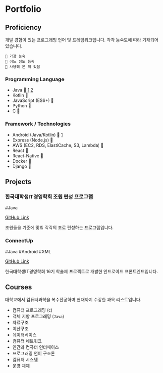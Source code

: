# Portfolio



## Proficiency
개발 경험이 있는 프로그래밍 언어 및 프레임워크입니다. 
각각 능숙도에 따라 기재되어 있습니다.
```
🥇 가장 능숙
🥈 어느 정도 능숙
🥉 사용해 본 적 있음
```

### Programming Language
- Java 🥇 [1](#한국대학생IT경영학회-조원-편성-프로그램) [2](#connectup)
- Kotlin 🥇
- JavaScript (ES6+) 🥇
- Python 🥇
- C 🥈

### Framework / Technologies
- Android (Java/Kotlin) 🥇 [1](#connectup)
- Express (Node.js) 🥇
- AWS (EC2, RDS, ElastiCache, S3, Lambda) 🥈
- React 🥈
- React-Native 🥈
- Docker 🥉
- Django 🥉



## Projects
### 한국대학생IT경영학회 조원 편성 프로그램 
#Java 

[GitHub Link](https://github.com/etture/KUSITMS-MemberSorter)

조원들을 기준에 맞춰 각각의 조로 편성하는 프로그램입니다.


### ConnectUp
#Java #Android #XML

[GitHub Link](https://github.com/etture/ConnectUp)

한국대학생IT경영학회 16기 학술제 프로젝트로 개발한 안드로이드 프론트엔드입니다. 



## Courses
대학교에서 컴퓨터과학을 복수전공하며 현재까지 수강한 과목 리스트입니다.

- 컴퓨터 프로그래밍 (`C`)
- 객체 지향 프로그래밍 (`Java`)
- 자료구조
- 이산구조
- 데이터베이스
- 컴퓨터 네트워크
- 인간과 컴퓨터 인터페이스
- 프로그래밍 언어 구조론
- 컴퓨터 시스템
- 운영 체제
